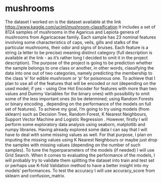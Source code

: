 # mushrooms
The dataset I worked on is the dataset available at the link
https://www.kaggle.com/uciml/mushroom-classification
It includes a set of 8124 samples of mushrooms in the Agaricus and Lepiota genera
of mushrooms from Agaricaceae family. Each sample has 23 nominal features
involving some characteristics of caps, veils, gills and stalks of the particular
mushrooms, their odor and signs of bruises. Each feature is a string (a letter to be
precise) meaning distinct category (full description is available at the link - as it’s
rather long I decided to omit it in the project description).
The purpose of the project is going to be prediction whether the sample belongs to
one class or another, in other words, classifying the data into one out of two
categories, namely predicting the membership to the class ‘e’ for edible mushroom or
‘p’ for poisonous one. To achieve that I plan to use all of the features that will be
encoded or not (depending on the used model; if yes - using One Hot Encoder for
features with more than two values and Dummy Variables for the binary ones) with
possibility to omit some of the less important ones (to be determined; using Random
Forests or binary encoding , depending on the performance of the models on full set
of features).
To achieve my goal, I’m going to try using models (from sklearn) such as Decision
Tree, Random Forest, K Nearest Neighbours, Support Vector Machine and
Logistic Regression . However, firstly I will perform some exploratory data
analysis using seaborn, matplotlib and numpy libraries. Having already explored
some data I can say that I will have to deal with some missing values as well. For
that purpose, I plan on imputing the missing values using K Nearest Neighbours or
maybe just drop the samples with missing values (depending on the number of such
samples). To tune the hyperparameters of the models (if needed) I will use Grid
Search. When it comes to evaluating the performance of the models, I will probably
try to validate them splitting the dataset into train and test set or perhaps use K-fold
Validation method to have a better insight into my models’ performances. To test the
accuracy I will use accuracy_score from sklearn and confusion_matrix.
